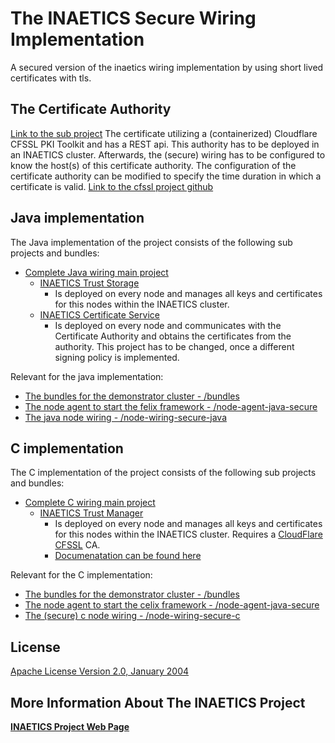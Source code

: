# The INAETICS Secure Wiring Implementation
A secured version of the inaetics wiring implementation by using short lived certificates with tls.

## The Certificate Authority
[Link to the sub project](/inaetics-ca) 
The certificate utilizing a (containerized) Cloudflare CFSSL PKI Toolkit and has a REST api. 
This authority has to be deployed in an INAETICS cluster. Afterwards, the (secure) wiring has to be configured to know the host(s) of this certificate authority. 
The configuration of the certificate authority can be modified to specify the time duration in which a certificate is valid. 
[Link to the cfssl project github](https://github.com/cloudflare/cfssl)


## Java implementation

The Java implementation of the project consists of the following sub projects and bundles:
- [Complete Java wiring main project](node-wiring-secure-c)
  - [INAETICS Trust Storage](node-wiring-secure-java/org.inaetics.truststorage)
    - Is deployed on every node and manages all keys and certificates for this nodes within the INAETICS cluster.
  - [INAETICS Certificate Service](node-wiring-secure-java/org.inaetics.certificateservice)
    - Is deployed on every node and communicates with the Certificate Authority and obtains the certificates from the authority. This project has to be changed, once a different signing policy is implemented.

Relevant for the java implementation:
- [The bundles for the demonstrator cluster - /bundles](bundles)
- [The node agent to start the felix framework - /node-agent-java-secure](node-agent-java-secure)
- [The java node wiring - /node-wiring-secure-java](node-wiring-secure-java)

## C implementation

The C implementation of the project consists of the following sub projects and bundles:
- [Complete C wiring main project](node-wiring-secure-c)
  - [INAETICS Trust Manager](node-wiring-secure-c/node-wiring/trust_manager)
    - Is deployed on every node and manages all keys and certificates for this nodes within the INAETICS cluster. Requires a [CloudFlare CFSSL] CA.
    - [Documenatation can be found here](node-wiring-secure-c/node-wiring/trust_manager/README.MD)

Relevant for the C implementation:
- [The bundles for the demonstrator cluster - /bundles](bundles)
- [The node agent to start the celix framework - /node-agent-java-secure](node-agent-c-secure)
- [The (secure) c node wiring - /node-wiring-secure-c](node-wiring-secure-c)

License
----
[Apache License Version 2.0, January 2004]

More Information About The INAETICS Project
----
**[INAETICS Project Web Page]**

[//]: # (date: March, 2016 author: INAETICS Project Team, Martin Gaida)

   [CloudFlare CFSSL]: <https://github.com/cloudflare/cfssl>
   [Apache License Version 2.0, January 2004]: <https://github.com/INAETICS/Documentation/blob/master/LICENSE>
   [INAETICS Project Web Page]: <http://www.inaetics.org/>
   [INAETICS Celix Node Agent]: <https://github.com/INAETICS/node-agent-c>

